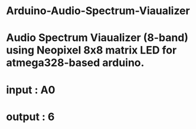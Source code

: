 # Arduino-Audio-Spectrum-Viaualizer
# Audio Spectrum Viaualizer (8-band) using Neopixel 8x8 matrix LED for atmega328-based arduino.
#
# input : A0
# output : 6
#
